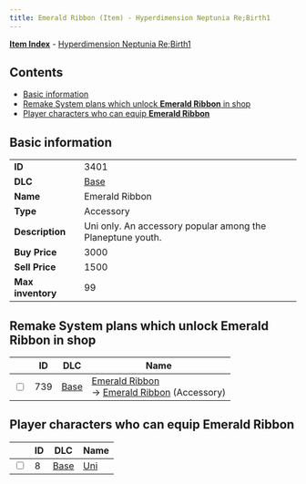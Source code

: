 ```yaml
---
title: Emerald Ribbon (Item) - Hyperdimension Neptunia Re;Birth1
---
```


[**Item Index**](/neptunia/rb1/item/index.html) - [Hyperdimension Neptunia Re;Birth1](/neptunia/rb1)

## Contents

- [Basic information](#basic-information)
- [Remake System plans which unlock **Emerald Ribbon** in shop](#remake-system-plans-which-unlock-emerald-ribbon-in-shop)
- [Player characters who can equip **Emerald Ribbon**](#player-characters-who-can-equip-emerald-ribbon)

## Basic information

|   |   |
| -- | -- |
| **ID** | 3401 |
| **DLC** | [Base](/neptunia/rb1/dlc/1-base.html) |
| **Name** | Emerald Ribbon |
| **Type** | Accessory |
| **Description** | Uni only. An accessory popular among the Planeptune youth. |
| **Buy Price** | 3000 |
| **Sell Price** | 1500 |
| **Max inventory** | 99 |


## Remake System plans which unlock **Emerald Ribbon** in shop

|    | ID | DLC | Name |
| -- | -- | --- | ---- |
| <input type="checkbox" id="rb1-remake-1-739" class="trackbox" /> | 739 | [Base](/neptunia/rb1/dlc/1-base.html) | [Emerald Ribbon](/neptunia/rb1/remake/1-739-emerald-ribbon.html)<br /> → [Emerald Ribbon](/neptunia/rb1/item/1-3401-emerald-ribbon.html) (Accessory) |


## Player characters who can equip **Emerald Ribbon**

|    | ID | DLC | Name |
| -- | -- | --- | ---- |
| <input type="checkbox" id="rb1-player-1-8" class="trackbox" /> | 8 | [Base](/neptunia/rb1/dlc/1-base.html) | [Uni](/neptunia/rb1/player/1-8-uni.html) |
